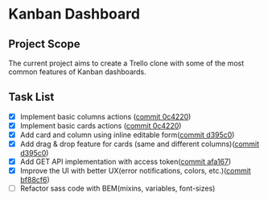 # Kanban Dashboard

## Project Scope
The current project aims to create a Trello clone with some of the most common features of Kanban dashboards.

## Task List
- [x] Implement basic columns actions ([commit 0c4220](https://github.com/roberto910907/Trello-Clone/commit/0c4220ee400813df45c6e6b51201ada6193f5556))
- [x] Implement basic cards actions ([commit 0c4220](https://github.com/roberto910907/Trello-Clone/commit/0c4220ee400813df45c6e6b51201ada6193f5556))
- [x] Add card and column using inline editable form([commit d395c0](https://github.com/roberto910907/Trello-Clone/commit/d395c0275f43ee0546f19c90dd8869d349567b8a))
- [x] Add drag & drop feature for cards (same and different columns)([commit d395c0](https://github.com/roberto910907/Trello-Clone/commit/d395c0275f43ee0546f19c90dd8869d349567b8a))
- [x] Add GET API implementation with access token([commit afa167](https://github.com/roberto910907/Trello-Clone/commit/afa1673e22fa31150798c6cde657c3b85bcad6f9))
- [x] Improve the UI with better UX(error notifications, colors, etc.)([commit bf88cf6](https://github.com/roberto910907/Trello-Clone/commit/bf88cf6a2c819bddb9a851ad708b40d3f2afbf5d))
- [ ] Refactor sass code with BEM(mixins, variables, font-sizes)

